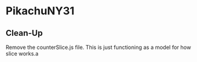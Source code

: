 # PikachuNY31

## Clean-Up
Remove the counterSlice.js file. This is just functioning as a model for how slice works.a
